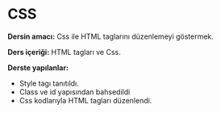 <h1>CSS</h1>

<b>Dersin amacı:</b> Css ile HTML taglarını düzenlemeyi göstermek.

<b>Ders içeriği:</b> HTML tagları ve Css.

<b>Derste yapılanlar:</b>

<ul>
  <li>Style tagı tanıtıldı.</li>
  <li>Class ve id yapısından bahsedildi</li>
  <li>Css kodlarıyla HTML tagları düzenlendi.</li>
</ul>
